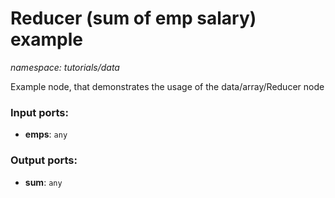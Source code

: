 # Reducer (sum of emp salary) example

_namespace: tutorials/data_

Example node, that demonstrates the usage of the data/array/Reducer node

### Input ports:

* __emps__: ` any `

### Output ports:

* __sum__: ` any `

